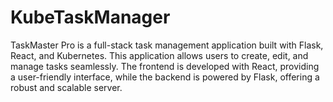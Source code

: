 # KubeTaskManager
TaskMaster Pro is a full-stack task management application built with Flask, React, and Kubernetes. This application allows users to create, edit, and manage tasks seamlessly. The frontend is developed with React, providing a user-friendly interface, while the backend is powered by Flask, offering a robust and scalable server.
